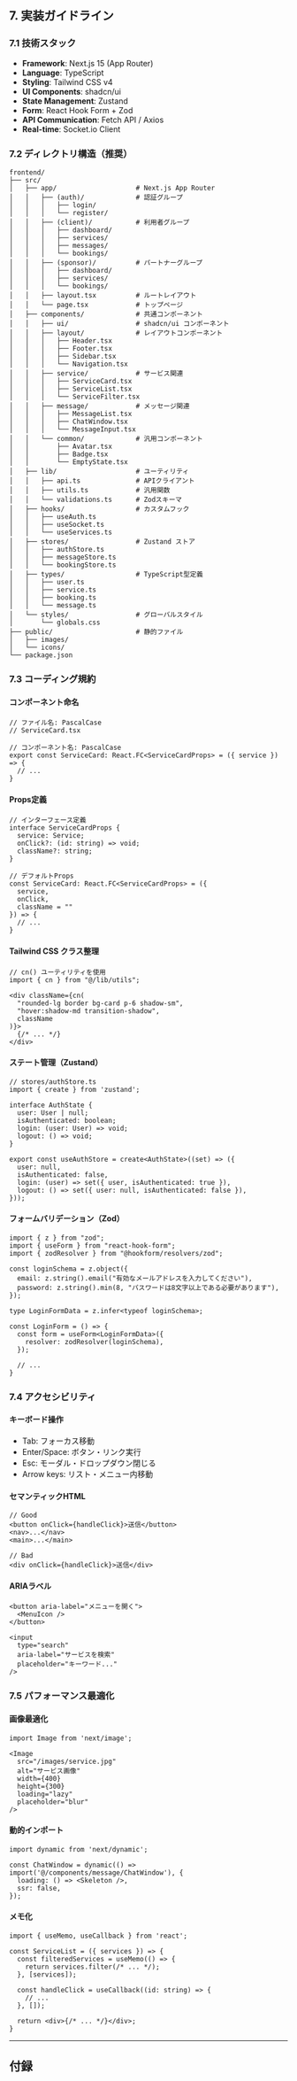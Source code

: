 ## 7. 実装ガイドライン

### 7.1 技術スタック

- **Framework**: Next.js 15 (App Router)
- **Language**: TypeScript
- **Styling**: Tailwind CSS v4
- **UI Components**: shadcn/ui
- **State Management**: Zustand
- **Form**: React Hook Form + Zod
- **API Communication**: Fetch API / Axios
- **Real-time**: Socket.io Client

### 7.2 ディレクトリ構造（推奨）

```
frontend/
├── src/
│   ├── app/                    # Next.js App Router
│   │   ├── (auth)/             # 認証グループ
│   │   │   ├── login/
│   │   │   └── register/
│   │   ├── (client)/           # 利用者グループ
│   │   │   ├── dashboard/
│   │   │   ├── services/
│   │   │   ├── messages/
│   │   │   └── bookings/
│   │   ├── (sponsor)/          # パートナーグループ
│   │   │   ├── dashboard/
│   │   │   ├── services/
│   │   │   └── bookings/
│   │   ├── layout.tsx          # ルートレイアウト
│   │   └── page.tsx            # トップページ
│   ├── components/             # 共通コンポーネント
│   │   ├── ui/                 # shadcn/ui コンポーネント
│   │   ├── layout/             # レイアウトコンポーネント
│   │   │   ├── Header.tsx
│   │   │   ├── Footer.tsx
│   │   │   ├── Sidebar.tsx
│   │   │   └── Navigation.tsx
│   │   ├── service/            # サービス関連
│   │   │   ├── ServiceCard.tsx
│   │   │   ├── ServiceList.tsx
│   │   │   └── ServiceFilter.tsx
│   │   ├── message/            # メッセージ関連
│   │   │   ├── MessageList.tsx
│   │   │   ├── ChatWindow.tsx
│   │   │   └── MessageInput.tsx
│   │   └── common/             # 汎用コンポーネント
│   │       ├── Avatar.tsx
│   │       ├── Badge.tsx
│   │       └── EmptyState.tsx
│   ├── lib/                    # ユーティリティ
│   │   ├── api.ts              # APIクライアント
│   │   ├── utils.ts            # 汎用関数
│   │   └── validations.ts      # Zodスキーマ
│   ├── hooks/                  # カスタムフック
│   │   ├── useAuth.ts
│   │   ├── useSocket.ts
│   │   └── useServices.ts
│   ├── stores/                 # Zustand ストア
│   │   ├── authStore.ts
│   │   ├── messageStore.ts
│   │   └── bookingStore.ts
│   ├── types/                  # TypeScript型定義
│   │   ├── user.ts
│   │   ├── service.ts
│   │   ├── booking.ts
│   │   └── message.ts
│   └── styles/                 # グローバルスタイル
│       └── globals.css
├── public/                     # 静的ファイル
│   ├── images/
│   └── icons/
└── package.json
```

### 7.3 コーディング規約

#### コンポーネント命名

```tsx
// ファイル名: PascalCase
// ServiceCard.tsx

// コンポーネント名: PascalCase
export const ServiceCard: React.FC<ServiceCardProps> = ({ service }) => {
  // ...
}
```

#### Props定義

```tsx
// インターフェース定義
interface ServiceCardProps {
  service: Service;
  onClick?: (id: string) => void;
  className?: string;
}

// デフォルトProps
const ServiceCard: React.FC<ServiceCardProps> = ({
  service,
  onClick,
  className = ""
}) => {
  // ...
}
```

#### Tailwind CSS クラス整理

```tsx
// cn() ユーティリティを使用
import { cn } from "@/lib/utils";

<div className={cn(
  "rounded-lg border bg-card p-6 shadow-sm",
  "hover:shadow-md transition-shadow",
  className
)}>
  {/* ... */}
</div>
```

#### ステート管理（Zustand）

```tsx
// stores/authStore.ts
import { create } from 'zustand';

interface AuthState {
  user: User | null;
  isAuthenticated: boolean;
  login: (user: User) => void;
  logout: () => void;
}

export const useAuthStore = create<AuthState>((set) => ({
  user: null,
  isAuthenticated: false,
  login: (user) => set({ user, isAuthenticated: true }),
  logout: () => set({ user: null, isAuthenticated: false }),
}));
```

#### フォームバリデーション（Zod）

```tsx
import { z } from "zod";
import { useForm } from "react-hook-form";
import { zodResolver } from "@hookform/resolvers/zod";

const loginSchema = z.object({
  email: z.string().email("有効なメールアドレスを入力してください"),
  password: z.string().min(8, "パスワードは8文字以上である必要があります"),
});

type LoginFormData = z.infer<typeof loginSchema>;

const LoginForm = () => {
  const form = useForm<LoginFormData>({
    resolver: zodResolver(loginSchema),
  });

  // ...
}
```

### 7.4 アクセシビリティ

#### キーボード操作

- Tab: フォーカス移動
- Enter/Space: ボタン・リンク実行
- Esc: モーダル・ドロップダウン閉じる
- Arrow keys: リスト・メニュー内移動

#### セマンティックHTML

```tsx
// Good
<button onClick={handleClick}>送信</button>
<nav>...</nav>
<main>...</main>

// Bad
<div onClick={handleClick}>送信</div>
```

#### ARIAラベル

```tsx
<button aria-label="メニューを開く">
  <MenuIcon />
</button>

<input
  type="search"
  aria-label="サービスを検索"
  placeholder="キーワード..."
/>
```

### 7.5 パフォーマンス最適化

#### 画像最適化

```tsx
import Image from 'next/image';

<Image
  src="/images/service.jpg"
  alt="サービス画像"
  width={400}
  height={300}
  loading="lazy"
  placeholder="blur"
/>
```

#### 動的インポート

```tsx
import dynamic from 'next/dynamic';

const ChatWindow = dynamic(() => import('@/components/message/ChatWindow'), {
  loading: () => <Skeleton />,
  ssr: false,
});
```

#### メモ化

```tsx
import { useMemo, useCallback } from 'react';

const ServiceList = ({ services }) => {
  const filteredServices = useMemo(() => {
    return services.filter(/* ... */);
  }, [services]);

  const handleClick = useCallback((id: string) => {
    // ...
  }, []);

  return <div>{/* ... */}</div>;
}
```

---

## 付録
